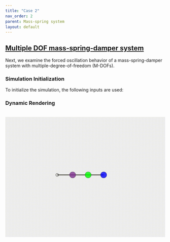 ```yaml
---
title: "Case 2"
nav_order: 2
parent: Mass-spring system
layout: default
---
```


## [Multiple DOF mass-spring-damper system](https://github.com/weicheng-huang-mechanics/DDG_Tutorial/tree/main/mass_spring_system/multiple_DOF)

Next, we examine the forced oscillation behavior of a mass-spring-damper system with multiple-degree-of-freedom (M-DOFs).

### Simulation Initialization

To initialize the simulation, the following inputs are used:


### Dynamic Rendering
<br/><img src='../assets/videos/dof_multiple.gif' width="600">